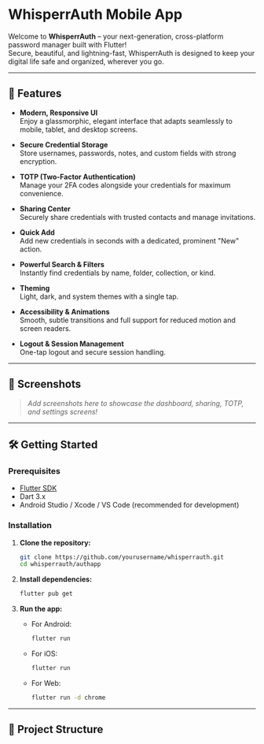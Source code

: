 # WhisperrAuth Mobile App

Welcome to **WhisperrAuth** – your next-generation, cross-platform password manager built with Flutter!  
Secure, beautiful, and lightning-fast, WhisperrAuth is designed to keep your digital life safe and organized, wherever you go.

---

## 🚀 Features

- **Modern, Responsive UI**  
  Enjoy a glassmorphic, elegant interface that adapts seamlessly to mobile, tablet, and desktop screens.

- **Secure Credential Storage**  
  Store usernames, passwords, notes, and custom fields with strong encryption.

- **TOTP (Two-Factor Authentication)**  
  Manage your 2FA codes alongside your credentials for maximum convenience.

- **Sharing Center**  
  Securely share credentials with trusted contacts and manage invitations.

- **Quick Add**  
  Add new credentials in seconds with a dedicated, prominent "New" action.

- **Powerful Search & Filters**  
  Instantly find credentials by name, folder, collection, or kind.

- **Theming**  
  Light, dark, and system themes with a single tap.

- **Accessibility & Animations**  
  Smooth, subtle transitions and full support for reduced motion and screen readers.

- **Logout & Session Management**  
  One-tap logout and secure session handling.

---

## 📱 Screenshots

> _Add screenshots here to showcase the dashboard, sharing, TOTP, and settings screens!_

---

## 🛠️ Getting Started

### Prerequisites

- [Flutter SDK](https://flutter.dev/docs/get-started/install)
- Dart 3.x
- Android Studio / Xcode / VS Code (recommended for development)

### Installation

1. **Clone the repository:**
   ```sh
   git clone https://github.com/yourusername/whisperrauth.git
   cd whisperrauth/authapp
   ```

2. **Install dependencies:**
   ```sh
   flutter pub get
   ```

3. **Run the app:**
   - For Android:
     ```sh
     flutter run
     ```
   - For iOS:
     ```sh
     flutter run
     ```
   - For Web:
     ```sh
     flutter run -d chrome
     ```

---

## 🧩 Project Structure

